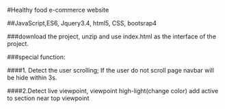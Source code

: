 #Healthy food e-commerce website

##JavaScript,ES6, Jquery3.4, html5, CSS, bootsrap4

###download the project, unzip and use index.html as the interface of the project.

###special function:

####1. Detect the user scrolling; If the user do not scroll page navbar will be hide within 3s.

####2.Detect live viewpoint, viewpoint high-light(change color) add active to section near top viewpoint
